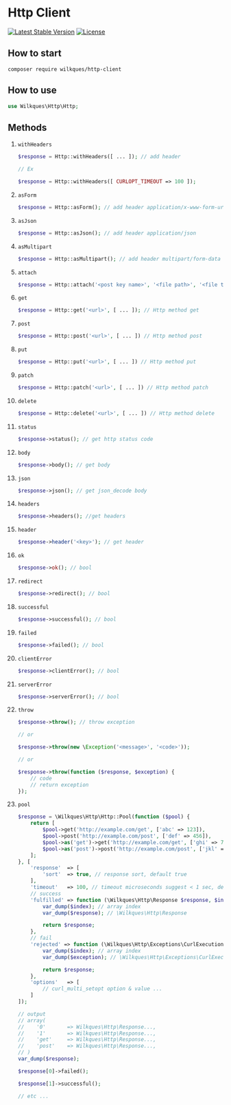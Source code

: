 # Http Client

[![Latest Stable Version](https://poser.pugx.org/wilkques/http-client/v/stable)](https://packagist.org/packages/wilkques/http-client)
[![License](https://poser.pugx.org/wilkques/http-client/license)](https://packagist.org/packages/wilkques/http-client)

## How to start

````
composer require wilkques/http-client
````
## How to use

```php
use Wilkques\Http\Http;
```

## Methods

1. `withHeaders`

    ```php
    $response = Http::withHeaders([ ... ]); // add header

    // Ex

    $response = Http::withHeaders([ CURLOPT_TIMEOUT => 100 ]);
    ```

1. `asForm`

    ```php
    $response = Http::asForm(); // add header application/x-www-form-urlencoded
    ```

1. `asJson`

    ```php
    $response = Http::asJson(); // add header application/json
    ```

1. `asMultipart`

    ```php
    $response = Http::asMultipart(); // add header multipart/form-data
    ```

1. `attach`

    ```php
    $response = Http::attach('<post key name>', '<file path>', '<file type>', '<file name>'); // add file
    ```

1. `get`

    ```php
    $response = Http::get('<url>', [ ... ]); // Http method get
    ```

1. `post`

    ```php
    $response = Http::post('<url>', [ ... ]) // Http method post
    ```

1. `put`

    ```php
    $response = Http::put('<url>', [ ... ]) // Http method put
    ```

1. `patch`

    ```php
    $response = Http::patch('<url>', [ ... ]) // Http method patch
    ```

1. `delete`

    ```php
    $response = Http::delete('<url>', [ ... ]) // Http method delete
    ```

1. `status`

    ```php
    $response->status(); // get http status code
    ```

1. `body`

    ```php
    $response->body(); // get body
    ```

1. `json`

    ```php
    $response->json(); // get json_decode body
    ```

1. `headers`

    ```php
    $response->headers(); //get headers
    ```

1. `header`

    ```php
    $response->header('<key>'); // get header
    ```

1. `ok`

    ```php
    $response->ok(); // bool
    ```

1. `redirect`

    ```php
    $response->redirect(); // bool
    ```

1. `successful`

    ```php
    $response->successful(); // bool
    ```

1. `failed`

    ```php
    $response->failed(); // bool
    ```

1. `clientError`

    ```php
    $response->clientError(); // bool
    ```

1. `serverError`

    ```php
    $response->serverError(); // bool
    ```

1. `throw`

    ```php
    $response->throw(); // throw exception
    
    // or
    
    $response->throw(new \Exception('<message>', '<code>'));

    // or

    $response->throw(function ($response, $exception) {
        // code
        // return exception
    });
    ```

1. `pool`

    ```php
    $response = \Wilkques\Http\Http::Pool(function ($pool) {
        return [
            $pool->get('http://example.com/get', ['abc' => 123]),
            $pool->post('http://example.com/post', ['def' => 456]),
            $pool->as('get')->get('http://example.com/get', ['ghi' => 789]),
            $pool->as('post')->post('http://example.com/post', ['jkl' => 012]),
        ];
    }, [
        'response'  => [
            'sort'  => true, // response sort, default true
        ],
        'timeout'   => 100, // timeout microseconds suggest < 1 sec, default 100
        // success
        'fulfilled' => function (\Wilkques\Http\Response $response, $index) {
            var_dump($index); // array index
            var_dump($response); // \Wilkques\Http\Response

            return $response;
        },
        // fail
        'rejected' => function (\Wilkques\Http\Exceptions\CurlExecutionException $exception, $index) {
            var_dump($index); // array index
            var_dump($exception); // \Wilkques\Http\Exceptions\CurlExecutionException

            return $response;
        },
        'options'   => [
            // curl_multi_setopt option & value ...
        ]
    ]);

    // output
    // array(
    //    '0'       => Wilkques\Http\Response...,
    //    '1'       => Wilkques\Http\Response...,
    //    'get'     => Wilkques\Http\Response...,
    //    'post'    => Wilkques\Http\Response...,
    // )
    var_dump($response);

    $response[0]->failed();

    $response[1]->successful();

    // etc ...
    ```